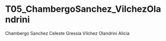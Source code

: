 # T05_ChambergoSanchez_VilchezOlandrini

Chambergo Sanchez Celeste Gressia
Vilchez Olandrini Alicia
